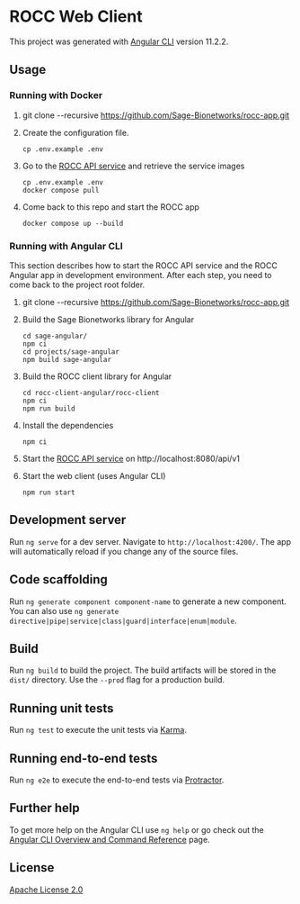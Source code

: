 # ROCC Web Client

This project was generated with [Angular CLI](https://github.com/angular/angular-cli) version 11.2.2.

## Usage

### Running with Docker

1. git clone --recursive https://github.com/Sage-Bionetworks/rocc-app.git

2. Create the configuration file.

       cp .env.example .env

3. Go to the [ROCC API service] and retrieve the service images

       cp .env.example .env
       docker compose pull

4. Come back to this repo and start the ROCC app

       docker compose up --build

### Running with Angular CLI

This section describes how to start the ROCC API service and the ROCC Angular
app in development environment. After each step, you need to come back to the
project root folder.

1. git clone --recursive https://github.com/Sage-Bionetworks/rocc-app.git
2. Build the Sage Bionetworks library for Angular

       cd sage-angular/
       npm ci
       cd projects/sage-angular
       npm build sage-angular

3. Build the ROCC client library for Angular

       cd rocc-client-angular/rocc-client
       npm ci
       npm run build

4. Install the dependencies

       npm ci

5. Start the [ROCC API service] on http://localhost:8080/api/v1

6. Start the web client (uses Angular CLI)

       npm run start

## Development server

Run `ng serve` for a dev server. Navigate to `http://localhost:4200/`. The app will automatically reload if you change any of the source files.

## Code scaffolding

Run `ng generate component component-name` to generate a new component. You can also use `ng generate directive|pipe|service|class|guard|interface|enum|module`.

## Build

Run `ng build` to build the project. The build artifacts will be stored in the `dist/` directory. Use the `--prod` flag for a production build.

## Running unit tests

Run `ng test` to execute the unit tests via [Karma](https://karma-runner.github.io).

## Running end-to-end tests

Run `ng e2e` to execute the end-to-end tests via [Protractor](http://www.protractortest.org/).

## Further help

To get more help on the Angular CLI use `ng help` or go check out the [Angular CLI Overview and Command Reference](https://angular.io/cli) page.

## License

[Apache License 2.0]

<!-- Links -->

[ROCC API service]: https://github.com/Sage-Bionetworks/rocc
[Apache License 2.0]: https://github.com/Sage-Bionetworks/rocc-app/blob/develop/LICENSE
